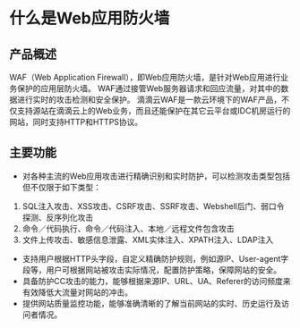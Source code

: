 # 什么是Web应用防火墙
## 产品概述
WAF（Web Application Firewall），即Web应用防火墙，是针对Web应用进行业务保护的应用层防火墙。 WAF通过接管Web服务器请求和回应流量，对其中的数据进行实时的攻击检测和安全保护。
滴滴云WAF是一款云环境下的WAF产品，不仅支持源站在滴滴云上的Web业务，而且还能保护在其它云平台或IDC机房运行的网站，同时支持HTTP和HTTPS协议。

## 主要功能
- 对各种主流的Web应用攻击进行精确识别和实时防护，可以检测攻击类型包括但不仅限于如下类型：
1. SQL注入攻击、XSS攻击、CSRF攻击、SSRF攻击、Webshell后门、弱口令探测、反序列化攻击
2. 命令／代码执行、命令／代码注入、本地／远程文件包含攻击
3. 文件上传攻击、敏感信息泄露、XML实体注入、XPATH注入、LDAP注入
- 支持用户根据HTTP头字段，自定义精确防护规则，例如源IP、User-agent字段等，用户可根据网站被攻击实际情况，配置防护策略，保障网站的安全。
- 具备防护CC攻击的能力，能够根据来源IP、URL、UA、Referer的访问频度来有效降低大流量对网站的冲击。
- 提供网站质量监控功能，能够准确清晰的了解当前网站的实时、历史运行及访问者情况。
